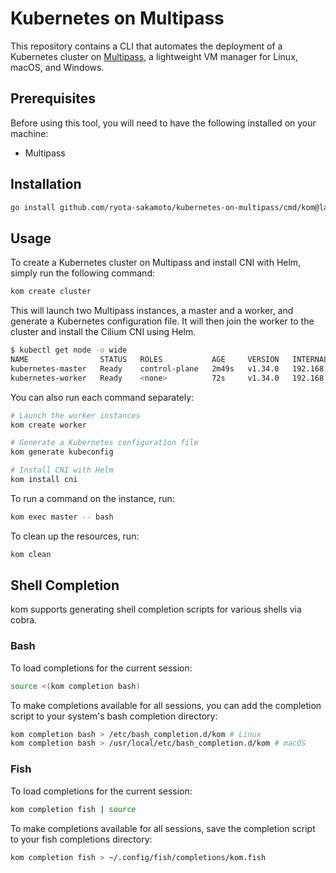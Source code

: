 Kubernetes on Multipass
===

This repository contains a CLI that automates the deployment of a Kubernetes cluster on [Multipass](https://multipass.run/), a lightweight VM manager for Linux, macOS, and Windows.

## Prerequisites

Before using this tool, you will need to have the following installed on your machine:

- Multipass

## Installation

```bash
go install github.com/ryota-sakamoto/kubernetes-on-multipass/cmd/kom@latest
```

## Usage

To create a Kubernetes cluster on Multipass and install CNI with Helm, simply run the following command:

```bash
kom create cluster
```

This will launch two Multipass instances, a master and a worker, and generate a Kubernetes configuration file. It will then join the worker to the cluster and install the Cilium CNI using Helm.

```bash
$ kubectl get node -o wide
NAME                STATUS   ROLES           AGE     VERSION   INTERNAL-IP      EXTERNAL-IP   OS-IMAGE             KERNEL-VERSION     CONTAINER-RUNTIME
kubernetes-master   Ready    control-plane   2m49s   v1.34.0   192.168.205.73   <none>        Ubuntu 24.04.3 LTS   6.8.0-71-generic   containerd://1.7.0
kubernetes-worker   Ready    <none>          72s     v1.34.0   192.168.205.74   <none>        Ubuntu 24.04.3 LTS   6.8.0-71-generic   containerd://1.7.0
```

You can also run each command separately:

```bash
# Launch the worker instances
kom create worker

# Generate a Kubernetes configuration file
kom generate kubeconfig

# Install CNI with Helm
kom install cni
```

To run a command on the instance, run:

```bash
kom exec master -- bash
```

To clean up the resources, run:

```bash
kom clean
```

## Shell Completion

kom supports generating shell completion scripts for various shells via cobra.

### Bash

To load completions for the current session:

```bash
source <(kom completion bash)
```

To make completions available for all sessions, you can add the completion script to your system's bash completion directory:

```bash
kom completion bash > /etc/bash_completion.d/kom # Linux
kom completion bash > /usr/local/etc/bash_completion.d/kom # macOS
```

### Fish

To load completions for the current session:

```bash
kom completion fish | source
```

To make completions available for all sessions, save the completion script to your fish completions directory:

```bash
kom completion fish > ~/.config/fish/completions/kom.fish
```

